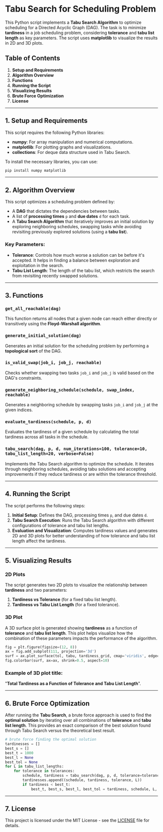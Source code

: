
# Tabu Search for Scheduling Problem

This Python script implements a **Tabu Search Algorithm** to optimize scheduling for a Directed Acyclic Graph (DAG). The task is to minimize **tardiness** in a job scheduling problem, considering **tolerance** and **tabu list length** as key parameters. The script uses **matplotlib** to visualize the results in 2D and 3D plots.

## Table of Contents

1. **Setup and Requirements**
2. **Algorithm Overview**
3. **Functions**
4. **Running the Script**
5. **Visualizing Results**
6. **Brute Force Optimization**
7. **License**

---

## 1. Setup and Requirements

This script requires the following Python libraries:

- **numpy**: For array manipulation and numerical computations.
- **matplotlib**: For plotting graphs and visualizations.
- **collections**: For deque data structure used in Tabu Search.
  
To install the necessary libraries, you can use:

```bash
pip install numpy matplotlib
```

---

## 2. Algorithm Overview

This script optimizes a scheduling problem defined by:
- A **DAG** that dictates the dependencies between tasks.
- A list of **processing times** `p` and **due dates** `d` for each task.
- A **Tabu Search Algorithm** that iteratively improves an initial solution by exploring neighboring schedules, swapping tasks while avoiding revisiting previously explored solutions (using a **tabu list**).

### Key Parameters:
- **Tolerance**: Controls how much worse a solution can be before it's accepted. It helps in finding a balance between exploration and exploitation in the search.
- **Tabu List Length**: The length of the tabu list, which restricts the search from revisiting recently swapped solutions.

---

## 3. Functions

### `get_all_reachable(dag)`
This function returns all nodes that a given node can reach either directly or transitively using the **Floyd-Warshall algorithm**.

### `generate_initial_solution(dag)`
Generates an initial solution for the scheduling problem by performing a **topological sort** of the DAG.

### `is_valid_swap(job_i, job_j, reachable)`
Checks whether swapping two tasks `job_i` and `job_j` is valid based on the DAG's constraints.

### `generate_neighboring_schedule(schedule, swap_index, reachable)`
Generates a neighboring schedule by swapping tasks `job_i` and `job_j` at the given indices.

### `evaluate_tardiness(schedule, p, d)`
Evaluates the tardiness of a given schedule by calculating the total tardiness across all tasks in the schedule.

### `tabu_search(dag, p, d, num_iterations=100, tolerance=10, tabu_list_length=20, verbose=False)`
Implements the Tabu Search algorithm to optimize the schedule. It iterates through neighboring schedules, avoiding tabu solutions and accepting improvements if they reduce tardiness or are within the tolerance threshold.

---

## 4. Running the Script

The script performs the following steps:
1. **Initial Setup**: Defines the DAG, processing times `p`, and due dates `d`.
2. **Tabu Search Execution**: Runs the Tabu Search algorithm with different configurations of tolerance and tabu list lengths.
3. **Evaluation and Visualization**: Computes tardiness values and generates 2D and 3D plots for better understanding of how tolerance and tabu list length affect the tardiness.

---

## 5. Visualizing Results

### 2D Plots
The script generates two 2D plots to visualize the relationship between **tardiness** and two parameters:
1. **Tardiness vs Tolerance** (for a fixed tabu list length).
2. **Tardiness vs Tabu List Length** (for a fixed tolerance).

### 3D Plot
A 3D surface plot is generated showing **tardiness** as a function of **tolerance** and **tabu list length**. This plot helps visualize how the combination of these parameters impacts the performance of the algorithm.

```python
fig = plt.figure(figsize=(12, 8))
ax = fig.add_subplot(111, projection='3d')
surf = ax.plot_surface(tol, tabu, tardiness_grid, cmap='viridis', edgecolor='k')
fig.colorbar(surf, ax=ax, shrink=0.5, aspect=10)
```

### Example of 3D plot title:  
"**Total Tardiness as a Function of Tolerance and Tabu List Length**".

---

## 6. Brute Force Optimization

After running the **Tabu Search**, a brute force approach is used to find the **optimal solution** by iterating over all combinations of **tolerance** and **tabu list length**. This provides an exact comparison of the best solution found through Tabu Search versus the theoretical best result.

```python
# brute force finding the optimal solution
tardinesses = []
best_s = []
best_t = 1000
best_l = None
best_tol = None
for L in tabu_list_lengths:
    for tolerance in tolerances:
        schedule, tardiness = tabu_search(dag, p, d, tolerance=tolerance, tabu_list_length=L, num_iterations=20000)
        tardinesses.append((schedule, tardiness, tolerance, L))
        if tardiness < best_t:
            best_t, best_s, best_l, best_tol = tardiness, schedule, L, tolerance
```

---

## 7. License

This project is licensed under the MIT License - see the [LICENSE](LICENSE) file for details.
